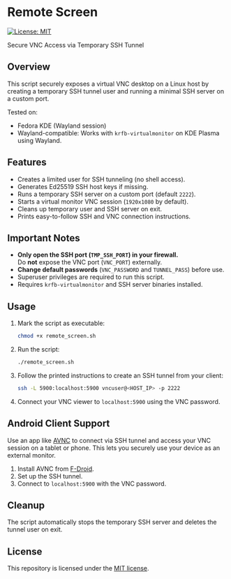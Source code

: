 # Remote Screen 
[![License: MIT](https://img.shields.io/badge/License-MIT-yellow.svg)](LICENSE)

Secure VNC Access via Temporary SSH Tunnel

## Overview

This script securely exposes a virtual VNC desktop on a Linux host by creating a temporary SSH tunnel user and running a minimal SSH server on a custom port.

Tested on:
- Fedora KDE (Wayland session)
- Wayland-compatible: Works with `krfb-virtualmonitor` on KDE Plasma using Wayland.

## Features

- Creates a limited user for SSH tunneling (no shell access).
- Generates Ed25519 SSH host keys if missing.
- Runs a temporary SSH server on a custom port (default `2222`).
- Starts a virtual monitor VNC session (`1920x1080` by default).
- Cleans up temporary user and SSH server on exit.
- Prints easy-to-follow SSH and VNC connection instructions.

## Important Notes

- **Only open the SSH port (`TMP_SSH_PORT`) in your firewall.**  
  Do **not** expose the VNC port (`VNC_PORT`) externally.
- **Change default passwords** (`VNC_PASSWORD` and `TUNNEL_PASS`) before use.
- Superuser privileges are required to run this script.
- Requires `krfb-virtualmonitor` and SSH server binaries installed.

## Usage

1. Mark the script as executable:
  
    ```bash
    chmod +x remote_screen.sh
    ```

1. Run the script:

    ```bash
    ./remote_screen.sh
    ```

1. Follow the printed instructions to create an SSH tunnel from your client:

    ```bash
    ssh -L 5900:localhost:5900 vncuser@<HOST_IP> -p 2222
    ```

1. Connect your VNC viewer to `localhost:5900` using the VNC password.

## Android Client Support

Use an app like [AVNC](https://github.com/gujjwal00/avnc) to connect via SSH tunnel and access your VNC session on a tablet or phone. This lets you securely use your device as an external monitor.

1. Install AVNC from [F-Droid](https://f-droid.org/packages/com.gaurav.avnc/).
1. Set up the SSH tunnel.
1. Connect to `localhost:5900` with the VNC password.

## Cleanup

The script automatically stops the temporary SSH server and deletes the tunnel user on exit.

## License

This repository is licensed under the [MIT license](LICENSE).
